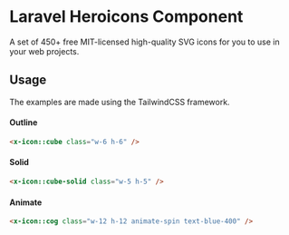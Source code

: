 # Laravel Heroicons Component

A set of 450+ free MIT-licensed high-quality SVG icons for you to use in your web projects.

## Usage

The examples are made using the TailwindCSS framework.

#### Outline
```html
<x-icon::cube class="w-6 h-6" />
```

#### Solid
```html
<x-icon::cube-solid class="w-5 h-5" />
```

#### Animate
```html
<x-icon::cog class="w-12 h-12 animate-spin text-blue-400" />
```
